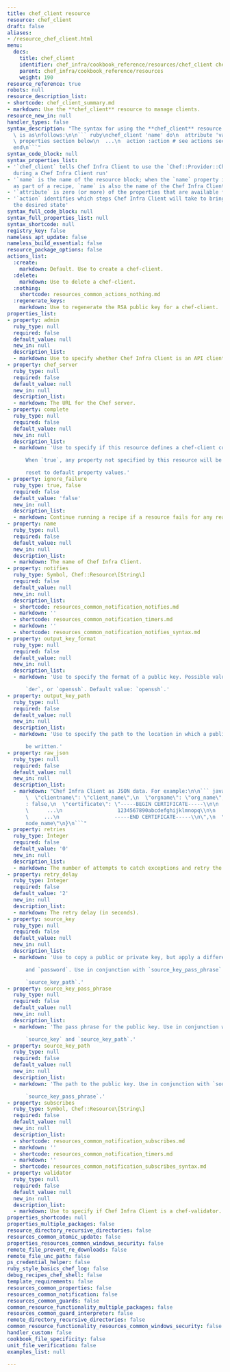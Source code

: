 ```yaml
---
title: chef_client resource
resource: chef_client
draft: false
aliases:
- /resource_chef_client.html
menu:
  docs:
    title: chef_client
    identifier: chef_infra/cookbook_reference/resources/chef_client chef_client
    parent: chef_infra/cookbook_reference/resources
    weight: 190
resource_reference: true
robots: null
resource_description_list:
- shortcode: chef_client_summary.md
- markdown: Use the **chef_client** resource to manage clients.
resource_new_in: null
handler_types: false
syntax_description: "The syntax for using the **chef_client** resource in a recipe\
  \ is as\nfollows:\n\n``` ruby\nchef_client 'name' do\n  attribute 'value' # see\
  \ properties section below\n  ...\n  action :action # see actions section below\n\
  end\n```"
syntax_code_block: null
syntax_properties_list:
- '`chef_client` tells Chef Infra Client to use the `Chef::Provider::ChefClient` provider
  during a Chef Infra Client run'
- '`name` is the name of the resource block; when the `name` property is not specified
  as part of a recipe, `name` is also the name of the Chef Infra Client'
- '`attribute` is zero (or more) of the properties that are available for this resource'
- '`action` identifies which steps Chef Infra Client will take to bring the node into
  the desired state'
syntax_full_code_block: null
syntax_full_properties_list: null
syntax_shortcode: null
registry_key: false
nameless_apt_update: false
nameless_build_essential: false
resource_package_options: false
actions_list:
  :create:
    markdown: Default. Use to create a chef-client.
  :delete:
    markdown: Use to delete a chef-client.
  :nothing:
    shortcode: resources_common_actions_nothing.md
  :regenerate_keys:
    markdown: Use to regenerate the RSA public key for a chef-client.
properties_list:
- property: admin
  ruby_type: null
  required: false
  default_value: null
  new_in: null
  description_list:
  - markdown: Use to specify whether Chef Infra Client is an API client.
- property: chef_server
  ruby_type: null
  required: false
  default_value: null
  new_in: null
  description_list:
  - markdown: The URL for the Chef server.
- property: complete
  ruby_type: null
  required: false
  default_value: null
  new_in: null
  description_list:
  - markdown: 'Use to specify if this resource defines a chef-client completely.

      When `true`, any property not specified by this resource will be

      reset to default property values.'
- property: ignore_failure
  ruby_type: true, false
  required: false
  default_value: 'false'
  new_in: null
  description_list:
  - markdown: Continue running a recipe if a resource fails for any reason.
- property: name
  ruby_type: null
  required: false
  default_value: null
  new_in: null
  description_list:
  - markdown: The name of Chef Infra Client.
- property: notifies
  ruby_type: Symbol, Chef::Resource\[String\]
  required: false
  default_value: null
  new_in: null
  description_list:
  - shortcode: resources_common_notification_notifies.md
  - markdown: ''
  - shortcode: resources_common_notification_timers.md
  - markdown: ''
  - shortcode: resources_common_notification_notifies_syntax.md
- property: output_key_format
  ruby_type: null
  required: false
  default_value: null
  new_in: null
  description_list:
  - markdown: 'Use to specify the format of a public key. Possible values: `pem`,

      `der`, or `openssh`. Default value: `openssh`.'
- property: output_key_path
  ruby_type: null
  required: false
  default_value: null
  new_in: null
  description_list:
  - markdown: 'Use to specify the path to the location in which a public key will

      be written.'
- property: raw_json
  ruby_type: null
  required: false
  default_value: null
  new_in: null
  description_list:
  - markdown: "Chef Infra Client as JSON data. For example:\n\n``` javascript\n{\n\
      \  \"clientname\": \"client_name\",\n  \"orgname\": \"org_name\",\n  \"validator\"\
      : false,\n  \"certificate\": \"-----BEGIN CERTIFICATE-----\\n\n            \
      \      ...\n                  1234567890abcdefghijklmnopq\\n\n             \
      \     ...\n                  -----END CERTIFICATE-----\\n\",\n  \"name\": \"\
      node_name\"\n}\n```"
- property: retries
  ruby_type: Integer
  required: false
  default_value: '0'
  new_in: null
  description_list:
  - markdown: The number of attempts to catch exceptions and retry the resource.
- property: retry_delay
  ruby_type: Integer
  required: false
  default_value: '2'
  new_in: null
  description_list:
  - markdown: The retry delay (in seconds).
- property: source_key
  ruby_type: null
  required: false
  default_value: null
  new_in: null
  description_list:
  - markdown: 'Use to copy a public or private key, but apply a different `format`

      and `password`. Use in conjunction with `source_key_pass_phrase` and

      `source_key_path`.'
- property: source_key_pass_phrase
  ruby_type: null
  required: false
  default_value: null
  new_in: null
  description_list:
  - markdown: 'The pass phrase for the public key. Use in conjunction with

      `source_key` and `source_key_path`.'
- property: source_key_path
  ruby_type: null
  required: false
  default_value: null
  new_in: null
  description_list:
  - markdown: 'The path to the public key. Use in conjunction with `source_key` and

      `source_key_pass_phrase`.'
- property: subscribes
  ruby_type: Symbol, Chef::Resource\[String\]
  required: false
  default_value: null
  new_in: null
  description_list:
  - shortcode: resources_common_notification_subscribes.md
  - markdown: ''
  - shortcode: resources_common_notification_timers.md
  - markdown: ''
  - shortcode: resources_common_notification_subscribes_syntax.md
- property: validator
  ruby_type: null
  required: false
  default_value: null
  new_in: null
  description_list:
  - markdown: Use to specify if Chef Infra Client is a chef-validator.
properties_shortcode: null
properties_multiple_packages: false
resource_directory_recursive_directories: false
resources_common_atomic_update: false
properties_resources_common_windows_security: false
remote_file_prevent_re_downloads: false
remote_file_unc_path: false
ps_credential_helper: false
ruby_style_basics_chef_log: false
debug_recipes_chef_shell: false
template_requirements: false
resources_common_properties: false
resources_common_notification: false
resources_common_guards: false
common_resource_functionality_multiple_packages: false
resources_common_guard_interpreter: false
remote_directory_recursive_directories: false
common_resource_functionality_resources_common_windows_security: false
handler_custom: false
cookbook_file_specificity: false
unit_file_verification: false
examples_list: null

---
```

